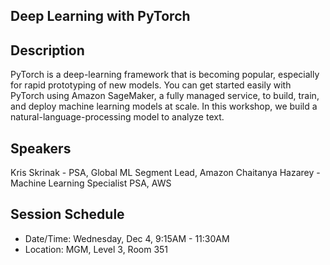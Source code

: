 ## Deep Learning with PyTorch
## Description
PyTorch is a deep-learning framework that is becoming popular, especially for rapid prototyping of new models. You can get started easily with PyTorch using Amazon SageMaker, a fully managed service, to build, train, and deploy machine learning models at scale. In this workshop, we build a natural-language-processing model to analyze text.
## Speakers
Kris Skrinak - PSA, Global ML Segment Lead, Amazon
Chaitanya Hazarey - Machine Learning Specialist PSA, AWS
## Session Schedule
- Date/Time: Wednesday, Dec 4, 9:15AM - 11:30AM 
- Location: MGM, Level 3, Room 351